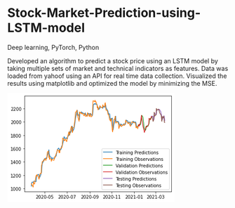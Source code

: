 # Stock-Market-Prediction-using-LSTM-model
Deep learning, PyTorch, Python


Developed an algorithm to predict a stock price using an LSTM model by taking multiple sets of market and technical indicators as features. Data was loaded from yahoof using an API for real time data collection. Visualized the results using matplotlib and optimized the model by minimizing the MSE.

<img src="stock.png"  />

<br/>
<br/>
